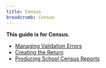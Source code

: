 ```yaml
---
title: Census
breadcrumb: Census
---
```


**This guide is for Census.**

- [Managing Validation Errors](managing-validations-errors)
- [Creating the Return](creating-the-return)
- [Producing School Census Reports](producing-school-census-reports)
